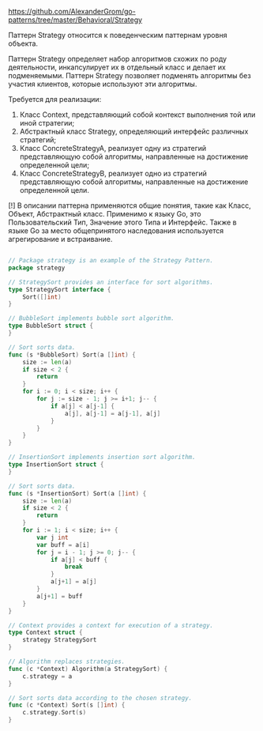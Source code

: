 https://github.com/AlexanderGrom/go-patterns/tree/master/Behavioral/Strategy

Паттерн Strategy относится к поведенческим паттернам уровня объекта.

Паттерн Strategy определяет набор алгоритмов схожих по роду деятельности, инкапсулирует их в отдельный класс и делает их подменяемыми. Паттерн Strategy позволяет подменять алгоритмы без участия клиентов, которые используют эти алгоритмы.

Требуется для реализации:

1. Класс Context, представляющий собой контекст выполнения той или иной стратегии;
2. Абстрактный класс Strategy, определяющий интерфейс различных стратегий;
3. Класс ConcreteStrategyA, реализует одну из стратегий представляющую собой алгоритмы, направленные на достижение определенной цели;
4. Класс ConcreteStrategyB, реализует одно из стратегий представляющую собой алгоритмы, направленные на достижение определенной цели.

[!] В описании паттерна применяются общие понятия, такие как Класс, Объект, Абстрактный класс. Применимо к языку Go, это Пользовательский Тип, Значение этого Типа и Интерфейс. Также в языке Go за место общепринятого наследования используется агрегирование и встраивание.

```go

// Package strategy is an example of the Strategy Pattern.
package strategy

// StrategySort provides an interface for sort algorithms.
type StrategySort interface {
	Sort([]int)
}

// BubbleSort implements bubble sort algorithm.
type BubbleSort struct {
}

// Sort sorts data.
func (s *BubbleSort) Sort(a []int) {
	size := len(a)
	if size < 2 {
		return
	}
	for i := 0; i < size; i++ {
		for j := size - 1; j >= i+1; j-- {
			if a[j] < a[j-1] {
				a[j], a[j-1] = a[j-1], a[j]
			}
		}
	}
}

// InsertionSort implements insertion sort algorithm.
type InsertionSort struct {
}

// Sort sorts data.
func (s *InsertionSort) Sort(a []int) {
	size := len(a)
	if size < 2 {
		return
	}
	for i := 1; i < size; i++ {
		var j int
		var buff = a[i]
		for j = i - 1; j >= 0; j-- {
			if a[j] < buff {
				break
			}
			a[j+1] = a[j]
		}
		a[j+1] = buff
	}
}

// Context provides a context for execution of a strategy.
type Context struct {
	strategy StrategySort
}

// Algorithm replaces strategies.
func (c *Context) Algorithm(a StrategySort) {
	c.strategy = a
}

// Sort sorts data according to the chosen strategy.
func (c *Context) Sort(s []int) {
	c.strategy.Sort(s)
}

```